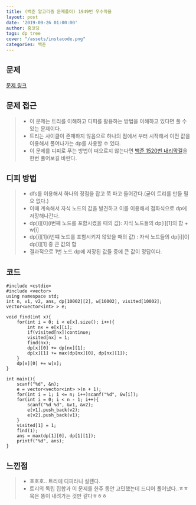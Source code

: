 ```yaml
---
title: (백준 알고리즘 문제풀이) 1949번 우수마을
layout: post
date: '2019-09-26 01:00:00'
author: 줌코딩
tags: dp tree
cover: "/assets/instacode.png"
categories: 백준
---
```


## 문제

[문제 링크](https://www.acmicpc.net/problem/1949)

## 문제 접근

>* 이 문제는 트리를 이해하고 디피를 활용하는 방법을 이해하고 있다면 풀 수 있는 문제이다.
>* 트리는 사이클이 존재하지 않음으로 하나의 점에서 부터 시작해서 이전 값을 이용해서 풀어나가는 dp를 사용할 수 있다.
>* 이 문제를 디피로 푸는 방법이 떠오르지 않는다면 [백준 1520번 내리막길](https://www.acmicpc.net/problem/1520)을 한번 풀어보길 바란다.

## 디피 방법

>* dfs를 이용해서 하나의 정점을 잡고 쭉 파고 들어간다.(굳이 트리를 만들 필요 없다.)
>* 이때 계속해서 자식 노드의 값을 발견하고 이를 이용해서 점화식으로 dp에 저장해나간다.
>* dp\[i\]\[0\](i번째 노드를 포함시켰을 때의 값): 자식 노드들의 dp\[i\]\[1\]의 합 + w\[i\]
>* dp\[i\]\[1\](i번쨰 노드를 포함시키지 않았을 때의 값) : 자식 노드들의 dp\[i\]\[0\] dp\[i\]\[1\] 중 큰 값의 합
>* 결과적으로 1번 노드 dp에 저장된 값들 중에 큰 값이 정답이다.

## 코드

    #include <cstdio>
    #include <vector>
    using namespace std;
    int n, v1, v2, ans, dp[10002][2], w[10002], visited[10002];
    vector<vector<int> > e;

    void find(int x){
        for(int i = 0; i < e[x].size(); i++){
            int nx = e[x][i];
            if(visited[nx])continue;
            visited[nx] = 1;
            find(nx);
            dp[x][0] += dp[nx][1];
            dp[x][1] += max(dp[nx][0], dp[nx][1]);
        }
        dp[x][0] += w[x];
    }

    int main(){
        scanf("%d", &n);
        e = vector<vector<int> >(n + 1);
        for(int i = 1; i <= n; i++)scanf("%d", &w[i]);
        for(int i = 0; i < n - 1; i++){
            scanf("%d %d", &v1, &v2);
            e[v1].push_back(v2);
            e[v2].push_back(v1);
        }
        visited[1] = 1;
        find(1);
        ans = max(dp[1][0], dp[1][1]);
        printf("%d", ans);
    }

## 느낀점

>* 호호호.. 트리에 디피라니 설렌다.
>* 트리의 독립 집합과 이 문제를 한주 동안 고민했는데 드디어 풀어냈다..ㅎㅎ 묵은 똥이 내려가는 것만 같다ㅎㅎㅎ
